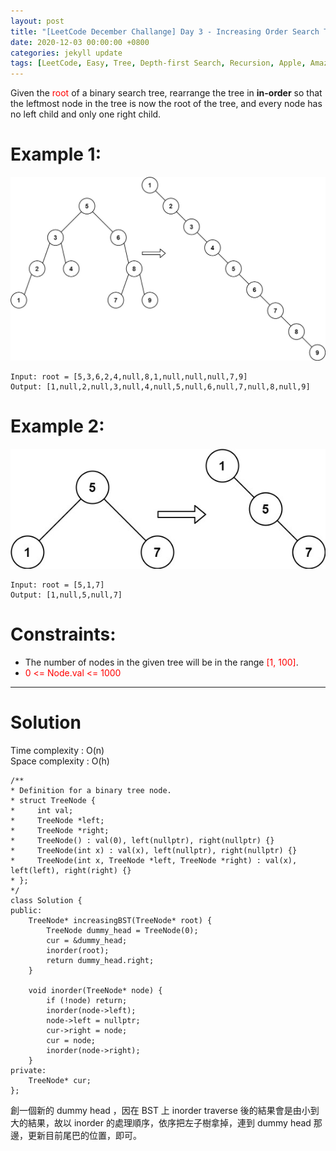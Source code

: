 ```yaml
---
layout: post
title: "[LeetCode December Challange] Day 3 - Increasing Order Search Tree"
date: 2020-12-03 00:00:00 +0800
categories: jekyll update
tags: [LeetCode, Easy, Tree, Depth-first Search, Recursion, Apple, Amazon]
---
```


Given the <font color="red">root</font> of a binary search tree, rearrange the tree in **in-order** so that the leftmost node in the tree is now the root of the tree, and every node has no left child and only one right child.

# Example 1:

![](https://github.com/nshawn4675/nshawn4675.github.io/blob/master/_pic/897_ex1.jpg?raw=true)

    Input: root = [5,3,6,2,4,null,8,1,null,null,null,7,9]
    Output: [1,null,2,null,3,null,4,null,5,null,6,null,7,null,8,null,9]

# Example 2:

![](https://github.com/nshawn4675/nshawn4675.github.io/blob/master/_pic/897_ex2.jpg?raw=true)

    Input: root = [5,1,7]
    Output: [1,null,5,null,7]

# Constraints:

- The number of nodes in the given tree will be in the range <font color="red">[1, 100]</font>.
- <font color="red">0 <= Node.val <= 1000</font>

---

# Solution

Time complexity : O(n)  
Space complexity : O(h)

    /**
    * Definition for a binary tree node.
    * struct TreeNode {
    *     int val;
    *     TreeNode *left;
    *     TreeNode *right;
    *     TreeNode() : val(0), left(nullptr), right(nullptr) {}
    *     TreeNode(int x) : val(x), left(nullptr), right(nullptr) {}
    *     TreeNode(int x, TreeNode *left, TreeNode *right) : val(x), left(left), right(right) {}
    * };
    */
    class Solution {
    public:
        TreeNode* increasingBST(TreeNode* root) {
            TreeNode dummy_head = TreeNode(0);
            cur = &dummy_head;
            inorder(root);
            return dummy_head.right;
        }

        void inorder(TreeNode* node) {
            if (!node) return;
            inorder(node->left);
            node->left = nullptr;
            cur->right = node;
            cur = node;
            inorder(node->right);
        }
    private:
        TreeNode* cur;
    };

創一個新的 dummy head ，因在 BST 上 inorder traverse 後的結果會是由小到大的結果，故以 inorder 的處理順序，依序把左子樹拿掉，連到 dummy head 那邊，更新目前尾巴的位置，即可。
